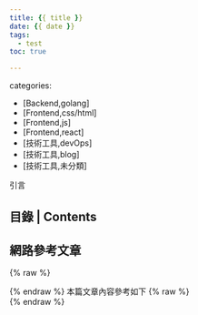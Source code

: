 ```yaml
---
title: {{ title }}
date: {{ date }}
tags:
  - test
toc: true

---
```


categories:
  - [Backend,golang]
  - [Frontend,css/html]
  - [Frontend,js]
  - [Frontend,react]
  - [技術工具,devOps]
  - [技術工具,blog]
  - [技術工具,未分類]



<article class="message is-info"><div class="message-body">
引言
</div></article>

<!--more-->
## 目錄 | Contents
<div class="my-toc">
<!-- toc -->
</div>

## 網路參考文章

{% raw %}<div class="notification is-warning">{% endraw %}
本篇文章內容參考如下
{% raw %}</div>{% endraw %}